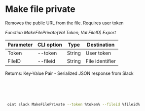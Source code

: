 ﻿---
sidebar_position: 6
---

# Make file private
 Removes the public URL from the file. Requires user token


*Function MakeFilePrivate(Val Token, Val FileID) Export*

 | Parameter | CLI option | Type | Destination |
 |-|-|-|-|
 | Token | --token | String | User token |
 | FileID | --fileid | String | File identifier |

 
 Returns: Key-Value Pair - Serialized JSON response from Slack

```bsl title="Code example"
	

	
```

```sh title="CLI command example"
 
 oint slack MakeFilePrivate --token %token% --fileid %fileid%

```


```json title="Result"



```
